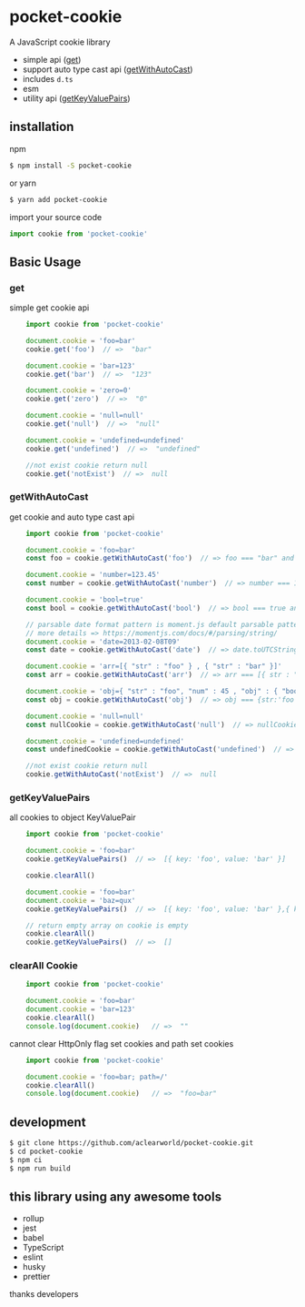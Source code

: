 # pocket-cookie

A JavaScript cookie library

 - simple api ([get](#get))
 - support auto type cast api ([getWithAutoCast](#getwithautocast))
 - includes `d.ts`
 - esm
 - utility api ([getKeyValuePairs](#getKeyValuePairs))

## installation

npm

```bash
$ npm install -S pocket-cookie
```

or yarn

```bash
$ yarn add pocket-cookie
```

import your source code

```javascript
import cookie from 'pocket-cookie'
```

## Basic Usage

### get

simple get cookie api

```javascript
    import cookie from 'pocket-cookie'

    document.cookie = 'foo=bar'
    cookie.get('foo')  // =>  "bar"

    document.cookie = 'bar=123'
    cookie.get('bar')  // =>  "123"

    document.cookie = 'zero=0'
    cookie.get('zero')  // =>  "0"

    document.cookie = 'null=null'
    cookie.get('null')  // =>  "null"

    document.cookie = 'undefined=undefined'
    cookie.get('undefined')  // =>  "undefined"

    //not exist cookie return null
    cookie.get('notExist')  // =>  null
```

### getWithAutoCast

get cookie and auto type cast api

```javascript
    import cookie from 'pocket-cookie'

    document.cookie = 'foo=bar'
    const foo = cookie.getWithAutoCast('foo')  // => foo === "bar" and typeof foo === 'string'

    document.cookie = 'number=123.45'
    const number = cookie.getWithAutoCast('number')  // => number === 123.45 and typeof number === 'number'

    document.cookie = 'bool=true'
    const bool = cookie.getWithAutoCast('bool')  // => bool === true and typeof bool === 'boolean'

    // parsable date format pattern is moment.js default parsable pattern
    // more details => https://momentjs.com/docs/#/parsing/string/
    document.cookie = 'date=2013-02-08T09'
    const date = cookie.getWithAutoCast('date')  // => date.toUTCString() === "Fri, 08 Feb 2013 00:00:00 GMT" and (date instanceof Date) === true

    document.cookie = 'arr=[{ "str" : "foo" } , { "str" : "bar" }]'
    const arr = cookie.getWithAutoCast('arr')  // => arr === [{ str : "foo" } , { str : "bar" }] and Array.isArray(arr) === true

    document.cookie = 'obj={ "str" : "foo", "num" : 45 , "obj" : { "bool" : true } }'
    const obj = cookie.getWithAutoCast('obj')  // => obj === {str:'foo', num:45 , obj:{ bool:true } } and typeof obj === 'object'

    document.cookie = 'null=null'
    const nullCookie = cookie.getWithAutoCast('null')  // => nullCookie === null and typeof nullCookie === 'object' 😂

    document.cookie = 'undefined=undefined'
    const undefinedCookie = cookie.getWithAutoCast('undefined')  // => undefinedCookie === undefined and typeof undefinedCookie === 'undefined'

    //not exist cookie return null
    cookie.getWithAutoCast('notExist')  // =>  null
```

### getKeyValuePairs

all cookies to object KeyValuePair

```javascript
    import cookie from 'pocket-cookie'

    document.cookie = 'foo=bar'
    cookie.getKeyValuePairs()  // =>  [{ key: 'foo', value: 'bar' }]

    cookie.clearAll()

    document.cookie = 'foo=bar'
    document.cookie = 'baz=qux'
    cookie.getKeyValuePairs()  // =>  [{ key: 'foo', value: 'bar' },{ key: 'baz', value: 'qux' }]

    // return empty array on cookie is empty
    cookie.clearAll()
    cookie.getKeyValuePairs()  // =>  []
```

### clearAll Cookie

```javascript
    import cookie from 'pocket-cookie'

    document.cookie = 'foo=bar'
    document.cookie = 'bar=123'
    cookie.clearAll()
    console.log(document.cookie)   // =>  ""
```

cannot clear HttpOnly flag set cookies and path set cookies

```javascript
    import cookie from 'pocket-cookie'

    document.cookie = 'foo=bar; path=/'
    cookie.clearAll()
    console.log(document.cookie)   // =>  "foo=bar"
```

## development

```bash
$ git clone https://github.com/aclearworld/pocket-cookie.git
$ cd pocket-cookie
$ npm ci
$ npm run build
```

## this library using any awesome tools

 - rollup
 - jest
 - babel
 - TypeScript
 - eslint
 - husky
 - prettier

thanks developers
